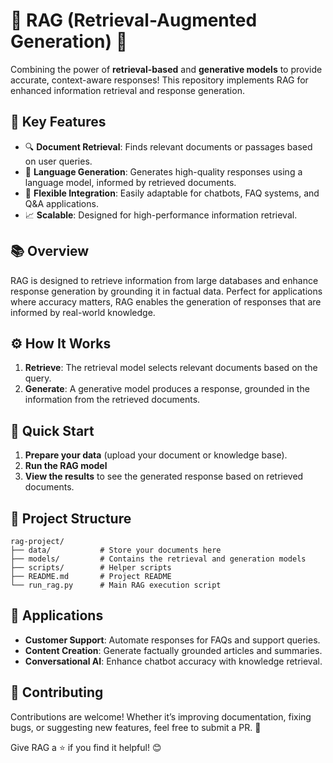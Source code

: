 # 🚀 RAG (Retrieval-Augmented Generation) 🤖

Combining the power of **retrieval-based** and **generative models** to provide accurate, context-aware responses! This repository implements RAG for enhanced information retrieval and response generation.

## 🌟 Key Features

- 🔍 **Document Retrieval**: Finds relevant documents or passages based on user queries.
- 🤖 **Language Generation**: Generates high-quality responses using a language model, informed by retrieved documents.
- 💬 **Flexible Integration**: Easily adaptable for chatbots, FAQ systems, and Q&A applications.
- 📈 **Scalable**: Designed for high-performance information retrieval.

## 📚 Overview

RAG is designed to retrieve information from large databases and enhance response generation by grounding it in factual data. Perfect for applications where accuracy matters, RAG enables the generation of responses that are informed by real-world knowledge.

## ⚙️ How It Works

1. **Retrieve**: The retrieval model selects relevant documents based on the query.
2. **Generate**: A generative model produces a response, grounded in the information from the retrieved documents.

## 🚀 Quick Start

1. **Prepare your data** (upload your document or knowledge base).
2. **Run the RAG model**
3. **View the results** to see the generated response based on retrieved documents.

## 📂 Project Structure

```
rag-project/
├── data/           # Store your documents here
├── models/         # Contains the retrieval and generation models
├── scripts/        # Helper scripts
├── README.md       # Project README
└── run_rag.py      # Main RAG execution script
```

## 🎉 Applications

- **Customer Support**: Automate responses for FAQs and support queries.
- **Content Creation**: Generate factually grounded articles and summaries.
- **Conversational AI**: Enhance chatbot accuracy with knowledge retrieval.

## 🤝 Contributing

Contributions are welcome! Whether it’s improving documentation, fixing bugs, or suggesting new features, feel free to submit a PR. 🎉

Give RAG a ⭐ if you find it helpful! 😊

